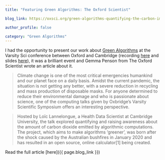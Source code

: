 ```yaml
---
title: "Featuring Green Algorithms: The Oxford Scientist"

blog_link: https://oxsci.org/green-algorithms-quantifying-the-carbon-impact-of-computations-oxbridge-varsity-sci-symposium/

author_profile: false

category: "Green Algorithms"
---
```


I had the opportunity to present our work about [Green Algorithms](/research/green-algorithms/) at the Varsity Sci conference between Oxford and Cambridge (recording [here](https://t.co/pYoZNE2hEL?amp=1) and slides [here](https://t.co/HZUPH67D7x?amp=1)), it was a brilliant event and Gemma Penson from The Oxford Scientist wrote an article about it.

> Climate change is one of the most critical emergencies humankind and our planet face on a daily basis. Amidst the current pandemic, the situation is not getting any better, with  a severe reduction in recycling and mass production of disposable masks. For anyone determined to reduce their environmental damage and who is passionate about science, one of the computing talks given by Oxbridge’s Varsity Scientific Symposium offers an interesting perspective.

> Hosted by Loïc Lannelongue, a Health Data Scientist at Cambridge University, the talk explored quantifying and raising awareness about the amount of carbon dioxide emitted by algorithmic computations. The project, which aims to make algorithms ‘greener’, was born after the shock caused by the Australian bushfires in January 2020 and has resulted in an open source, online calculator[1] being created.

Read the full article [here]({{ page.blog_link }})
